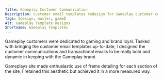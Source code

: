 ```yaml
---
Title: Gameplay Customer Communication
Description: Customer email templates redesign for Gameplay customer communications
Tags: [design, mailer, game]
Alt: Gameplay Template Designs
Shortname: Gameplay Templates
---
```

Gameplay customers were dedicated to gaming and brand loyal. Tasked with bringing the customer email templates up-to-date, I designed the customer communications and transactional emails to be really bold and dynamic in keeping with the Gameplay brand.

Gameplays site made enthusiastic use of frame detailing for each section of the site, I retained this aesthetic but achieved it in a more measured way.